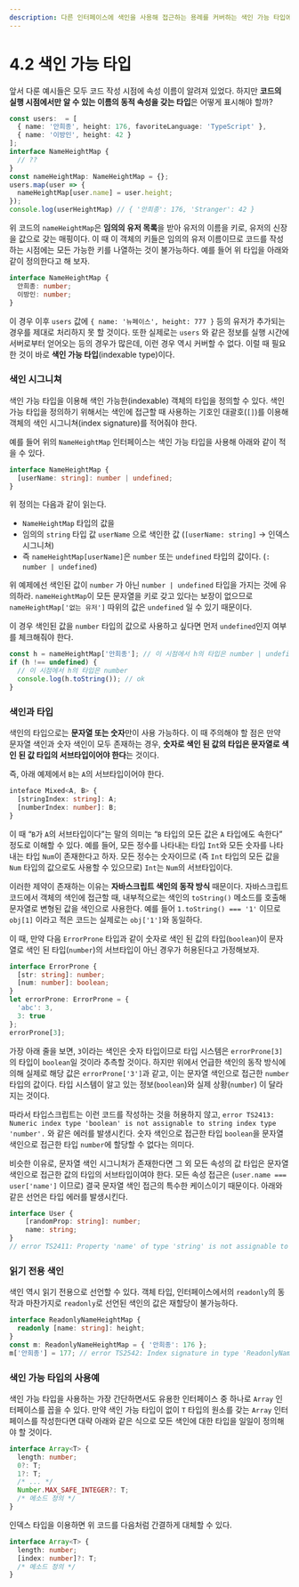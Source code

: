 ```yaml
---
description: 다른 인터페이스에 색인을 사용해 접근하는 용례를 커버하는 색인 가능 타입에 대해 다룬다.
---
```


# 4.2 색인 가능 타입

앞서 다룬 예시들은 모두 코드 작성 시점에 속성 이름이 알려져 있었다. 하지만 **코드의 실행 시점에서만 알 수 있는 이름의 동적 속성을 갖는 타입**은 어떻게 표시해야 할까? 

```typescript
const users:  = [
  { name: '안희종', height: 176, favoriteLanguage: 'TypeScript' },
  { name: '이방인', height: 42 }
];
interface NameHeightMap {
  // ??
}
const nameHeightMap: NameHeightMap = {};
users.map(user => {
  nameHeightMap[user.name] = user.height;
});
console.log(userHeightMap) // { '안희종': 176, 'Stranger': 42 }
```

위 코드의 `nameHeightMap`은 **임의의 유저 목록**을 받아 유저의 이름을 키로, 유저의 신장을 값으로 갖는 매핑이다. 이 때 이 객체의 키들은 임의의 유저 이름이므로 코드를 작성하는 시점에는 모든 가능한 키를 나열하는 것이 불가능하다. 예를 들어 위 타입을 아래와 같이 정의한다고 해 보자.

```typescript
interface NameHeightMap {
  안희종: number;
  이방인: number;
}
```

이 경우 이후 `users` 값에 `{ name: '뉴페이스', height: 777 }` 등의 유저가 추가되는 경우를 제대로 처리하지 못 할 것이다. 또한 실제로는 `users` 와 같은 정보를 실행 시간에 서버로부터 얻어오는 등의 경우가 많은데, 이런 경우 역시 커버할 수 없다. 이럴 때 필요한 것이 바로 **색인 가능 타입**\(indexable type\)이다. 

### **색인 시그니쳐**

색인 가능 타입을 이용해 색인 가능한\(indexable\) 객체의 타입을 정의할 수 있다. 색인 가능 타입을 정의하기 위해서는 색인에 접근할 때 사용하는 기호인 대괄호\(`[]`\)를 이용해 객체의 색인 시그니쳐\(index signature\)를 적어줘야 한다.

예를 들어 위의 `NameHeightMap` 인터페이스는 색인 가능 타입을 사용해 아래와 같이 적을 수 있다.

```typescript
interface NameHeightMap {
  [userName: string]: number | undefined;
}
```

위 정의는 다음과 같이 읽는다.

* `NameHeightMap` 타입의 값을
* 임의의 `string` 타입 값 `userName` 으로 색인한 값 \(`[userName: string]`  → 인덱스 시그니쳐\)
* 즉 `nameHeightMap[userName]`은 `number` 또는 `undefined` 타입의 값이다. \(`: number | undefined`\)

위 예제에선 색인된 값이 `number` 가 아닌 `number | undefined` 타입을 가지는 것에 유의하라. `nameHeightMap`이 모든 문자열을 키로 갖고 있다는 보장이 없으므로 `nameHeightMap['없는 유저']` 따위의 값은 `undefined` 일 수 있기 때문이다.

이 경우 색인된 값을 `number` 타입의 값으로 사용하고 싶다면 먼저 `undefined`인지 여부를 체크해줘야 한다.

```typescript
const h = nameHeightMap['안희종']; // 이 시점에서 h의 타입은 number | undefined
if (h !== undefined) {
  // 이 시점에서 h의 타입은 number
  console.log(h.toString()); // ok
}
```

### **색인과 타입**

색인의 타입으로는 **문자열 또는 숫자**만이 사용 가능하다. 이 때 주의해야 할 점은 만약 문자열 색인과 숫자 색인이 모두 존재하는 경우, **숫자로 색인 된 값의 타입은 문자열로 색인 된 값 타입의 서브타입이어야 한다**는 것이다.

즉, 아래 예제에서 `B`는 `A`의 서브타입이어야 한다.

```typescript
inteface Mixed<A, B> {
  [stringIndex: string]: A;
  [numberIndex: number]: B;
}
```

이 때 “`B`가 `A`의 서브타입이다”는 말의 의미는 “`B` 타입의 모든 값은 `A` 타입에도 속한다” 정도로 이해할 수 있다. 예를 들어, 모든 정수를 나타내는 타입 `Int`와 모든 숫자를 나타내는 타입 `Num`이 존재한다고 하자. 모든 정수는 숫자이므로 \(즉 `Int` 타입의 모든 값을 `Num` 타입의 값으로도 사용할 수 있으므로\) `Int`는 `Num`의 서브타입이다.

이러한 제약이 존재하는 이유는 **자바스크립트 색인의 동작 방식** 때문이다. 자바스크립트 코드에서 객체의 색인에 접근할 때, 내부적으로는 색인의 `toString()` 메소드를 호출해 문자열로 변형된 값을 색인으로 사용한다. 예를 들어 `1.toString() === '1'` 이므로 `obj[1]` 이라고 적은 코드는 실제로는 `obj['1']`와 동일하다.

이 때, 만약 다음 `ErrorProne` 타입과 같이 숫자로 색인 된 값의 타입\(`boolean`\)이 문자열로 색인 된 타입\(`number`\)의 서브타입이 아닌 경우가 허용된다고 가정해보자.

```typescript
interface ErrorProne {
  [str: string]: number;
  [num: number]: boolean;
}
let errorProne: ErrorProne = {
  'abc': 3,
  3: true
};
errorProne[3];
```

가장 아래 줄을 보면, `3`이라는 색인은 숫자 타입이므로 타입 시스템은 `errorProne[3]`의 타입이 `boolean`일 것이라 추측할 것이다. 하지만 위에서 언급한 색인의 동작 방식에 의해 실제로 해당 값은 `errorProne['3']`과 같고, 이는 문자열 색인으로 접근한 `number` 타입의 값이다. 타입 시스템이 알고 있는 정보\(`boolean`\)와 실제 상황\(`number`\) 이 달라지는 것이다.

따라서 타입스크립트는 이런 코드를 작성하는 것을 허용하지 않고, `error TS2413: Numeric index type 'boolean' is not assignable to string index type 'number'.` 와 같은 에러를 발생시킨다. 숫자 색인으로 접근한 타입 `boolean`을 문자열 색인으로 접근한 타입 `number`에 할당할 수 없다는 의미다.

비슷한 이유로, 문자열 색인 시그니처가 존재한다면 그 외 모든 속성의 값 타입은 문자열 색인으로 접근한 값의 타입의 서브타입이여야 한다. 모든 속성 접근은 \(`user.name === user['name']` 이므로\) 결국 문자열 색인 접근의 특수한 케이스이기 때문이다. 아래와 같은 선언은 타입 에러를 발생시킨다.

```typescript
interface User {
    [randomProp: string]: number;
    name: string; 
}
// error TS2411: Property 'name' of type 'string' is not assignable to string index type 'number'.
```

### **읽기 전용 색인**

색인 역시 읽기 전용으로 선언할 수 있다. 객체 타입, 인터페이스에서의 `readonly`의 동작과 마찬가지로 `readonly`로 선언된 색인의 값은 재할당이 불가능하다.

```typescript
interface ReadonlyNameHeightMap {
  readonly [name: string]: height;
}
const m: ReadonlyNameHeightMap = { '안희종': 176 };
m['안희종'] = 177; // error TS2542: Index signature in type 'ReadonlyNameHeightMap' only permits reading.
```

### **색인 가능 타입의 사용예**

색인 가능 타입을 사용하는 가장 간단하면서도 유용한 인터페이스 중 하나로 `Array` 인터페이스를 꼽을 수 있다. 만약 색인 가능 타입이 없이 `T` 타입의 원소를 갖는 `Array` 인터페이스를 작성한다면 대략 아래와 같은 식으로 모든 색인에 대한 타입을 일일이 정의해야 할 것이다.

```typescript
interface Array<T> {
  length: number;
  0?: T;
  1?: T;
  /* ... */
  Number.MAX_SAFE_INTEGER?: T;
  /* 메소드 정의 */
} 
```

인덱스 타입을 이용하면 위 코드를 다음처럼 간결하게 대체할 수 있다.

```typescript
interface Array<T> {
  length: number;
  [index: number]?: T;
  /* 메소드 정의 */
}
```

